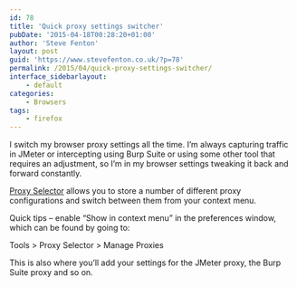 ```yaml
---
id: 78
title: 'Quick proxy settings switcher'
pubDate: '2015-04-18T00:28:20+01:00'
author: 'Steve Fenton'
layout: post
guid: 'https://www.stevefenton.co.uk/?p=78'
permalink: /2015/04/quick-proxy-settings-switcher/
interface_sidebarlayout:
    - default
categories:
    - Browsers
tags:
    - firefox
---
```


I switch my browser proxy settings all the time. I’m always capturing traffic in JMeter or intercepting using Burp Suite or using some other tool that requires an adjustment, so I’m in my browser settings tweaking it back and forward constantly.

[Proxy Selector](https://addons.mozilla.org/en-us/firefox/addon/proxy-selector/) allows you to store a number of different proxy configurations and switch between them from your context menu.

Quick tips – enable “Show in context menu” in the preferences window, which can be found by going to:

Tools &gt; Proxy Selector &gt; Manage Proxies

This is also where you’ll add your settings for the JMeter proxy, the Burp Suite proxy and so on.